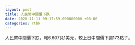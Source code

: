 ```yaml
---
layout: post
title: 人民幣中間價下跌
date: 2020-11-11 09:17:59.000000000 +08:00
categories: rthk
---
```


人民幣中間價下跌，報6.607兌1美元，較上日中間價下調173點子。
